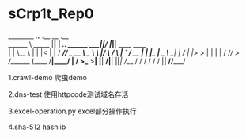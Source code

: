 # sCrp1t_Rep0
________         .__.__                              .__        __  .__                
\______ \ _____  |__|  | ___.__.   ______ ___________|__|______/  |_|__| ____    ____  
 |    |  \\__  \ |  |  |<   |  |  /  ___// ___\_  __ \  \____ \   __\  |/    \  / ___\ 
 |    `   \/ __ \|  |  |_\___  |  \___ \\  \___|  | \/  |  |_> >  | |  |   |  \/ /_/  >
/_______  (____  /__|____/ ____| /____  >\___  >__|  |__|   __/|__| |__|___|  /\___  / 
        \/     \/        \/           \/     \/         |__|                \//_____/  

1.crawl-demo 爬虫demo

2.dns-test 使用httpcode测试域名存活

3.excel-operation.py excel部分操作执行

4.sha-512  hashlib

